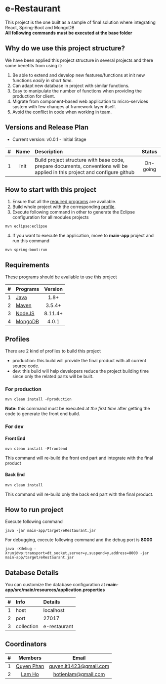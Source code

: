 # e-Restaurant
This project is the one built as a sample of final solution where integrating React, Spring-Boot and MongoDB    
**All following commands must be executed at the base folder**

## Why do we use this project structure?
We have been applied this project structure in several projects and there some benefits from using it:
1. Be able to extend and develop new features/functions at init new functions *easily* in *short time*.
2. Can adapt new database in project with similar functions.
3. Easy to manipulate the number of functions when providing the production for client.
4. Migrate from component-based web application to micro-services system with few changes at framework layer itself.
5. Avoid the conflict in code when working in team.

## Versions and Release Plan
- Current version: v0.0.1 - Initial Stage 

| #     | Name     | Description  | Status  |
| :---: | :------: | :----------- | :----:  |
| 1     | Init     | Build project structure with base code, prepare documents, conventions will be applied in this project and configure github | On-going |

## How to start with this project
1. Ensure that all the [required programs](https://github.com/cimela/e-restaurant/blob/master/README.md#requirements) are available.
2. Build whole project with the corresponding [profile](https://github.com/cimela/e-restaurant/blob/master/README.md#profiles).
3. Execute following command in other to generate the Eclipse configuration for all modules projects
```
mvn eclipse:eclipse
```
4. If you want to execute the application, move to **main-app** project and run this command
```
mvn spring-boot:run
```

## Requirements
These programs should be available to use this project  

| #     | Programs | Version |
| :---: | :------- | :-----: |
| 1     | [Java](http://www.oracle.com/technetwork/java/javase/downloads/jre8-downloads-2133155.html)     | 1.8+    |
| 2     | [Maven](https://maven.apache.org/download.cgi)    | 3.5.4+  |
| 3     | [NodeJS](https://nodejs.org/en/download/)   | 8.11.4+ |
| 4     | [MongoDB](https://www.mongodb.com/download-center#community)  | 4.0.1   |


## Profiles
There are 2 kind of profiles to build this project
+ production: this build will provide the final product with all current source code.
+ dev: this build will help developers reduce the project building time since only the related parts will be built.  

### For production
```
mvn clean install -Pproduction
```
**Note:** this command must be executed at *the first time* after getting the code to generate the front end build.

### For dev
#### Front End
```
mvn clean install -Pfrontend
```
This command will re-build the front end part and integrate with the final product

#### Back End
```
mvn clean install
```
This command will re-build only the back end part with the final product.

## How to run project
Execute following command
```
java -jar main-app/target/eRestaurant.jar
```
For debugging, execute following command and the debug port is **8000**
```
java -Xdebug -Xrunjdwp:transport=dt_socket,server=y,suspend=y,address=8000 -jar main-app/target/eRestaurant.jar
```

## Database Details
You can customize the database configuration at **main-app/src/main/resources/application.properties**    

| #     | Info       | Details      |
| :---: | :--------- | :----------- |
| 1     | host       | localhost    |
| 2     | port       | 27017        |
| 3     | collection | e-restaurant |

## Coordinators
| #     | Members                                  | Email                  |
| :---: | :--------------------------------------: | :--------------------: |
| 1     | [Quyen Phan](https://github.com/cimela)  | quyen.it1423@gmail.com |
| 2     | [Lam Ho](https://github.com/longkid)     | hotienlam@gmail.com    |
